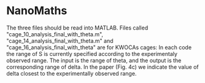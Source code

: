 # NanoMaths
The three files should be read into MATLAB.
Files called "cage_10_analysis_final_with_theta.m", "cage_14_analysis_final_with_theta.m" and "cage_16_analysis_final_with_theta" are for KWOCAs cages:
In each code the range of S is currently specified according to the experimentaly observed range.
The input is the range of theta, and the output is the corresponding range of delta. In the paper (Fig. 4c) we indicate the value of
delta closest to the experimentally observed range.
